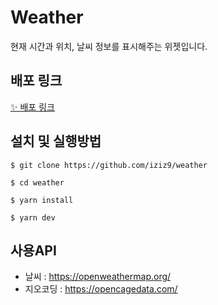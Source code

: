 # Weather
현재 시간과 위치, 날씨 정보를 표시해주는 위젯입니다.

## 배포 링크

[✨ 배포 링크](https://weather-nine-theta-25.vercel.app/)

## 설치 및 실행방법

```shell
$ git clone https://github.com/iziz9/weather

$ cd weather

$ yarn install

$ yarn dev
```

## 사용API 
- 날씨 : https://openweathermap.org/
- 지오코딩 : https://opencagedata.com/
